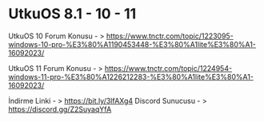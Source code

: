 # UtkuOS 8.1 - 10 - 11

UtkuOS 10 Forum Konusu - > https://www.tnctr.com/topic/1223095-windows-10-pro-%E3%80%A1190453448-%E3%80%A1lite%E3%80%A1-16092023/

UtkuOS 11 Forum Konusu - > https://www.tnctr.com/topic/1224954-windows-11-pro-%E3%80%A1226212283-%E3%80%A1lite%E3%80%A1-16092023/


İndirme Linki - > https://bit.ly/3lfAXg4
Discord Sunucusu - > https://discord.gg/Z2SuyaqYfA

